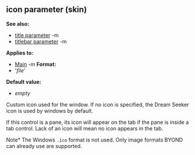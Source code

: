 ## icon parameter (skin)
**See also:**
*   [title parameter](/ref/%7Bskin%7D/param/title.md) -m
*   [titlebar parameter](/ref/%7Bskin%7D/param/titlebar.md) -m
<!-- -->
**Applies to:**
*   [Main](/ref/%7Bskin%7D/control/main.md) -m<!-- -->
**Format:**
*   \'*file*\'
<!-- -->
**Default value:**
*   *empty*


Custom icon used for the window. If no icon is specified, the
Dream Seeker icon is used by windows by default. 

If this
control is a pane, its icon will appear on the tab if the pane is inside
a tab control. Lack of an icon will mean no icon appears in the tab.


Note* The Windows `.ico` format is not used. Only image formats
BYOND can already use are supported.